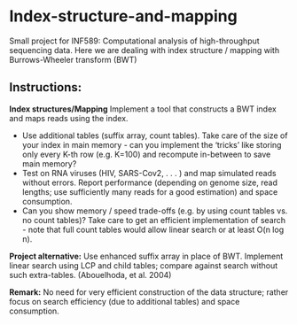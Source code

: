 # Index-structure-and-mapping
Small project for INF589: Computational analysis of high-throughput sequencing data. Here we are dealing with index structure / mapping with Burrows-Wheeler transform (BWT)

## Instructions:
**Index structures/Mapping**
Implement a tool that constructs a BWT index and maps reads using the index.
- Use additional tables (suffix array, count tables). Take care of the size of
your index in main memory - can you implement the ‘tricks’ like storing
only every K-th row (e.g. K=100) and recompute in-between to save main
memory?
- Test on RNA viruses (HIV, SARS-Cov2, . . . ) and map simulated reads
without errors. Report performance (depending on genome size, read
lengths; use sufficiently many reads for a good estimation) and space
consumption.
- Can you show memory / speed trade-offs (e.g. by using count tables vs. no
count tables)? Take care to get an efficient implementation of search - note
that full count tables would allow linear search or at least O(n log n).

**Project alternative:** Use enhanced suffix array in place of BWT. Implement
linear search using LCP and child tables; compare against search without such
extra-tables. (Abouelhoda, et al. 2004)

**Remark:** No need for very efficient construction of the data structure; rather
focus on search efficiency (due to additional tables) and space consumption.

